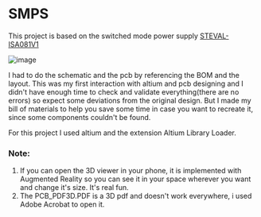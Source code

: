# SMPS

This project is based on the switched mode power supply [STEVAL-ISA081V1](https://www.st.com/en/evaluation-tools/steval-isa081v1.html)

![image](https://github.com/MichalisTsak/SMPS/assets/104669614/1e353e4a-41e0-498f-a6ea-b195b514e5f5)

I had to do the schematic and the pcb by referencing the BOM and the layout. This was my first interaction with altium and pcb designing and I didn't have enough time 
to check and validate everything(there are no errors) so expect some deviations from the original design. But I made my bill of materials to help you save some time in case you want to recreate it, 
since some components couldn't be found.

For this project I used altium and the extension Altium Library Loader.

### Note: 
1) If you can open the 3D viewer in your phone, it is implemented with Augmented Reality so you can see it in your space wherever you want and change it's size. It's real fun.
2) The PCB_PDF3D.PDF is a 3D pdf and doesn't work everywhere, i used Adobe Acrobat to open it. 

